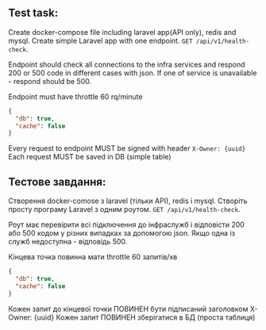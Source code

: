 ## Test task:

Create docker-compose file including laravel app(API only), redis and mysql.
Create simple Laravel app with one endpoint.
`GET /api/v1/health-check`.

Endpoint should check all connections to the infra services and respond 200 or 500 code in different cases with json.
If one of service is unavailable - respond should be 500.

Endpoint must have throttle 60 rq/minute

```json
{
  "db": true,
  "cache": false
}
```

Every request to endpoint MUST be signed with header `X-Owner: {uuid}`
Each request MUST be saved in DB (simple table)

##
##

## Тестове завдання:
Створення docker-comose з laravel (тільки API, redis і mysql.
Створіть просту програму Laravel з одним роутом. 
`GET /api/v1/health-check`.

Роут має перевірити всі підключення до інфраслужб і відповісти 200 або 500 кодом у різних випадках за допомогою json.
Якщо одна із служб недоступна - відповідь 500.

Кінцева точка повинна мати throttle 60 запитів/хв

```json
{
  "db": true,
  "cache": false
}
```

Кожен запит до кінцевої точки ПОВИНЕН бути підписаний заголовком X-Owner: {uuid}
Кожен запит ПОВИНЕН зберігатися в БД (проста таблиця)
